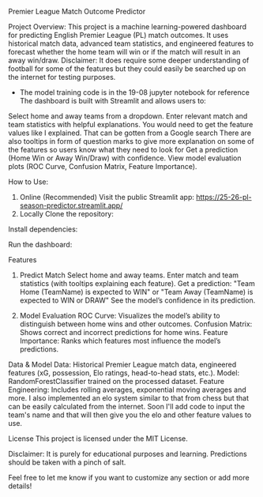 Premier League Match Outcome Predictor

Project Overview:
This project is a machine learning-powered dashboard for predicting English Premier League (PL) match outcomes. 
It uses historical match data, advanced team statistics, and engineered features 
to forecast whether the home team will win or if the match will result in an away win/draw.
Disclaimer: It does require some deeper understanding of football for some of the features but they could easily be searched up on the internet for testing purposes.

- The model training code is in the 19-08 jupyter notebook for reference
The dashboard is built with Streamlit and allows users to:

Select home and away teams from a dropdown.
Enter relevant match and team statistics with helpful explanations. 
You would need to get the feature values like I explained. That can be gotten from a Google search
There are also tooltips in form of question marks to give more explanation on some of the features so users know what they need to look for
Get a prediction (Home Win or Away Win/Draw) with confidence.
View model evaluation plots (ROC Curve, Confusion Matrix, Feature Importance).

How to Use:
1. Online (Recommended)
Visit the public Streamlit app:
https://25-26-pl-season-predictor.streamlit.app/
2. Locally
Clone the repository:

Install dependencies:

Run the dashboard:

Features
1. Predict Match
Select home and away teams.
Enter match and team statistics (with tooltips explaining each feature).
Get a prediction:
"Team Home (TeamName) is expected to WIN"
or "Team Away (TeamName) is expected to WIN or DRAW"
See the model’s confidence in its prediction.

3. Model Evaluation
ROC Curve: Visualizes the model’s ability to distinguish between home wins and other outcomes.
Confusion Matrix: Shows correct and incorrect predictions for home wins.
Feature Importance: Ranks which features most influence the model’s predictions.

Data & Model
Data: Historical Premier League match data, engineered features (xG, possession, Elo ratings, head-to-head stats, etc.).
Model: RandomForestClassifier trained on the processed dataset.
Feature Engineering: Includes rolling averages, exponential moving averages and more. I also implemented an elo system similar to that from chess but that can be
easily calculated from the internet. Soon I'll add code to input the team's name and that will then give you the elo and other feature values to use.

License
This project is licensed under the MIT License.

Disclaimer: It is purely for educational purposes and learning. Predictions should be taken with a pinch of salt.

Feel free to let me know if you want to customize any section or add more details!
